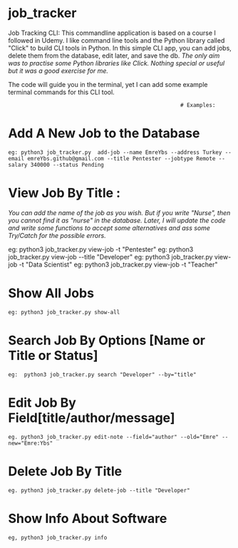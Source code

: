 # job_tracker

Job Tracking CLI: This commandline application is based on a course I followed in Udemy. 
I like command line tools and the Python library called "Click" to build CLI tools in Python. In this simple CLI app, you can add jobs, delete them from the database, edit later, and save the db. 
*The only aim was to practise some Python libraries like Click. Nothing special or useful but it was a good exercise for me.*

The code will guide you in the terminal, yet I can add some example terminal commands for this CLI tool.

                                                          # Examples:


# Add A New Job to the Database
	
	eg: python3 job_tracker.py  add-job --name EmreYbs --address Turkey --email emreYbs.github@gmail.com --title Pentester --jobtype Remote --salary 340000 --status Pending
	

# View Job By Title : 
*You can add the name of the job as you wish. But if you write "Nurse", then you cannot find it as "nurse" in the database. 
Later, I will update the code and write some functions to accept some alternatives and ass some Try/Catch for the possible errors.*
	
  eg:  python3 job_tracker.py view-job -t "Pentester"
	eg:	python3 job_tracker.py view-job --title "Developer"
	eg:  python3 job_tracker.py view-job -t "Data Scientist"
  eg:  python3 job_tracker.py view-job -t "Teacher"
  
# Show All Jobs 
	
	eg: python3 job_tracker.py show-all
  
  
# Search Job By Options [Name or Title or Status]

	eg:  python3 job_tracker.py search "Developer" --by="title"
  
  
 # Edit Job By Field[title/author/message] 
 
	eg. python3 job_tracker.py edit-note --field="author" --old="Emre" --new="Emre:Ybs"
  
  
 # Delete Job By Title 
 
	eg. python3 job_tracker.py delete-job --title "Developer"
  
 # Show Info About Software 
	
	eg, python3 job_tracker.py info
  
  
